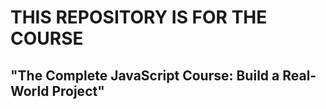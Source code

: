 # THIS REPOSITORY IS FOR THE COURSE #

## "The Complete JavaScript Course: Build a Real-World Project" ##